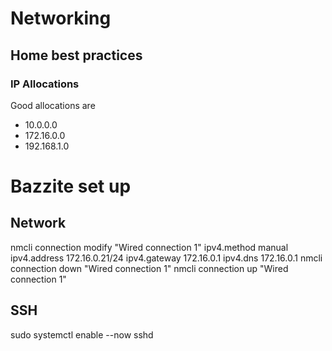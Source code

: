 # Networking

## Home best practices

### IP Allocations

Good allocations are

- 10.0.0.0
- 172.16.0.0
- 192.168.1.0

# Bazzite set up

## Network

nmcli connection modify "Wired connection 1" ipv4.method manual ipv4.address 172.16.0.21/24 ipv4.gateway 172.16.0.1 ipv4.dns 172.16.0.1
nmcli connection down "Wired connection 1"
nmcli connection up "Wired connection 1"

## SSH

sudo systemctl enable --now sshd
